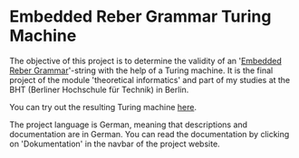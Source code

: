 # Embedded Reber Grammar Turing Machine
The objective of this project is to determine the validity of an '[Embedded Reber Grammar](http://christianherta.de/lehre/dataScience/machineLearning/neuralNetworks/reberGrammar.php "view explanation here")'-string with the help of a Turing machine.
It is the final project of the module 'theoretical informatics' and part of my studies at the BHT (Berliner Hochschule für Technik) in Berlin.

You can try out the resulting Turing machine [here](https://florgol.github.io/ERG-Turing-machine/ "the project").

The project language is German, meaning that descriptions and documentation are in German. You can read the documentation by clicking on 'Dokumentation' in the navbar of the project website.
